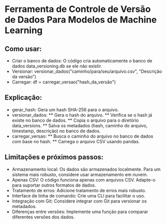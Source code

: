 # Ferramenta de Controle de Versão de Dados Para Modelos de Machine Learning

## Como usar:

* Criar o banco de dados: O código cria automaticamente o banco de dados data_versioning.db se ele não existir.
* Versionar: versionar_dados("caminho/para/seu/arquivo.csv", "Descrição da versão")
* Carregar: df = carregar_versao("hash_da_versão")

## Explicação:

* gerar_hash: Gera um hash SHA-256 para o arquivo.
* versionar_dados:
** Gera o hash do arquivo.
** Verifica se o hash já existe no banco de dados.
** Copia o arquivo para o diretório data_versions.
** Salva os metadados (hash, caminho do arquivo, timestamp, descrição) no banco de dados.
* carregar_versao:
** Busca o caminho do arquivo no banco de dados com base no hash.
** Carrega o arquivo CSV usando pandas.

## Limitações e próximos passos:

* Armazenamento local: Os dados são armazenados localmente. Para um sistema mais robusto, considere usar armazenamento em nuvem.
* Apenas CSV: O código funciona apenas com arquivos CSV. Adapte-o para suportar outros formatos de dados.
* Tratamento de erros: Adicione tratamento de erros mais robusto.
* Interface de linha de comando: Crie uma CLI para facilitar o uso.
* Integração com Git: Considere integrar com Git para versionar os metadados.
* Diferenças entre versões: Implemente uma função para comparar diferentes versões dos dados.

